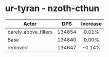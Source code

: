# ur-tyran - nzoth-cthun
| Actor | DPS | Increase |
|---|:---:|:---:|
|barely_above_fillers|134854|0.01%|
|Base|134840|0.00%|
|removed|134647|-0.14%|
